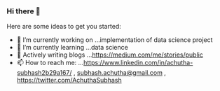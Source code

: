 ### Hi there 👋



Here are some ideas to get you started:

- 🔭 I’m currently working on ...implementation of data science project
- 🌱 I’m currently learning ...data science
- 💬 Actively writing blogs ...https://medium.com/me/stories/public
- 📫 How to reach me: ...https://www.linkedin.com/in/achutha-subhash2b29a167/ , subhash.achutha@gmail.com , https://twitter.com/AchuthaSubhash

